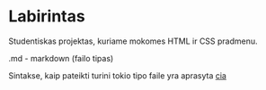 # Labirintas

Studentiskas projektas, kuriame mokomes HTML ir CSS pradmenu.

.md - markdown (failo tipas)

Sintakse, kaip pateikti turini tokio tipo faile yra aprasyta [cia](https://docs.github.com/en/get-started/writing-on-github/getting-started-with-writing-and-formatting-on-github/basic-writing-and-formatting-syntax)
